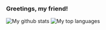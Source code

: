 <!-- <img src="./images/HelloThere.gif"> -->

### Greetings, my friend!



![My github stats](https://github-readme-stats.vercel.app/api?username=Burconst&show_icons=true&theme=dark)
![My top languages](https://github-readme-stats.vercel.app/api/top-langs/?username=Burconst&layout=compact&theme=dark)


<!--
**Burconst/Burconst** is a ✨ _special_ ✨ repository because its `README.md` (this file) appears on your GitHub profile.

Here are some ideas to get you started:

- 🔭 I’m currently working on ...
- 🌱 I’m currently learning ...
- 👯 I’m looking to collaborate on ...
- 🤔 I’m looking for help with ...
- 💬 Ask me about ...
- 📫 How to reach me: ...
- 😄 Pronouns: ...
- ⚡ Fun fact: ...
-->
